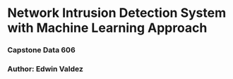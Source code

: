 # Network Intrusion Detection System with Machine Learning Approach
### Capstone Data 606

### Author: Edwin Valdez
